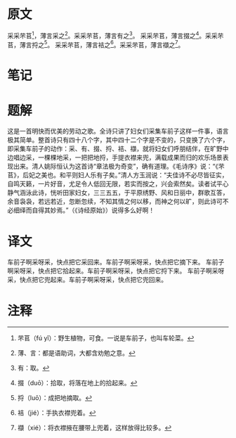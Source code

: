 # 原文
采采芣苢[^1]，薄言采之[^2]。采采芣苢，薄言有之[^3]。
采采芣苢，薄言掇之[^4]。采采芣苢，薄言捋之[^5]。
采采芣苢，薄言袺之[^6]。采采芣苢，薄言襭之[^7]。
# 笔记

# 题解
这是一首明快而优美的劳动之歌。全诗只讲了妇女们采集车前子这样一件事，语言极其简单。整首诗只有四十八个字，其中四十二个字是不变的，只变换了六个字，即采集车前子的动作：采、有、掇、捋、袺、襭，就将妇女们呼朋结伴，在旷野中边唱边采，一棵棵地采，一把把地捋，手提衣襟来兜，满载成果而归的欢乐场景表现出来。清人姚际恒认为这首诗“章法极为奇变”，确有道理。《毛诗序》说：“《芣苢》，后妃之美也。和平则妇人乐有子矣。”清人方玉润说：“夫佳诗不必尽皆征实，自鸣天籁，一片好音，尤足令人低回无限，若实而按之，兴会索然矣。读者试平心静气涵泳此诗，恍听田家妇女，三三五五，于平原绣野、风和日丽中，群歌互答，余音袅袅，若远若近，忽断忽续，不知其情之何以移，而神之何以旷，则此诗可不必细绎而自得其妙焉。”（《诗经原始》）说得多么好啊！
# 译文
车前子啊采呀采，快点把它采回来。车前子啊采呀采，快点把它摘下来。
车前子啊采呀采，快点把它拾起来。车前子啊采呀采，快点把它捋下来。
车前子啊采呀采，快点把它兜起来。车前子啊采呀采，快点把它兜回来。
# 注释

[^1]: 芣苢（fú yǐ）：野生植物，可食。一说是车前子，也叫车轮菜。
[^2]: 薄、言：都是语助词，大都含劝勉之意。
[^3]: 有：取。
[^4]: 掇（duō）：拾取，将落在地上的拾起来。
[^5]: 捋（luō）：成把地摘取。
[^6]: 袺（jié）：手执衣襟兜着。
[^7]: 襭（xié）：将衣襟掖在腰带上兜着，这样放得比较多。